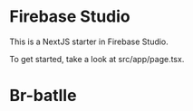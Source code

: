 # Firebase Studio

This is a NextJS starter in Firebase Studio.

To get started, take a look at src/app/page.tsx.
# Br-batlle
